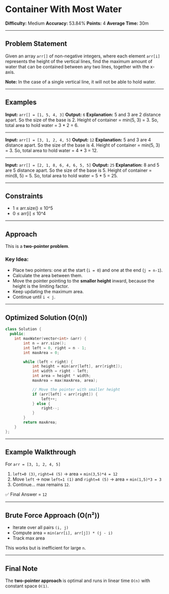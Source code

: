# Container With Most Water

**Difficulty:** Medium
**Accuracy:** 53.84%
**Points:** 4
**Average Time:** 30m

---

## Problem Statement

Given an array `arr[]` of non-negative integers, where each element `arr[i]` represents the height of the vertical lines, find the maximum amount of water that can be contained between any two lines, together with the x-axis.

**Note:** In the case of a single vertical line, it will not be able to hold water.

---

## Examples

**Input:** `arr[] = [1, 5, 4, 3]`
**Output:** `6`
**Explanation:** 5 and 3 are 2 distance apart. So the size of the base is 2. Height of container = min(5, 3) = 3. So, total area to hold water = 3 \* 2 = 6.

---

**Input:** `arr[] = [3, 1, 2, 4, 5]`
**Output:** `12`
**Explanation:** 5 and 3 are 4 distance apart. So the size of the base is 4. Height of container = min(5, 3) = 3. So, total area to hold water = 4 \* 3 = 12.

---

**Input:** `arr[] = [2, 1, 8, 6, 4, 6, 5, 5]`
**Output:** `25`
**Explanation:** 8 and 5 are 5 distance apart. So the size of the base is 5. Height of container = min(8, 5) = 5. So, total area to hold water = 5 \* 5 = 25.

---

## Constraints

* 1 ≤ arr.size() ≤ 10^5
* 0 ≤ arr\[i] ≤ 10^4

---

## Approach

This is a **two-pointer problem**.

### Key Idea:

* Place two pointers: one at the start (`i = 0`) and one at the end (`j = n-1`).
* Calculate the area between them.
* Move the pointer pointing to the **smaller height** inward, because the height is the limiting factor.
* Keep updating the maximum area.
* Continue until `i < j`.

---

## Optimized Solution (O(n))

```cpp
class Solution {
  public:
    int maxWater(vector<int> &arr) {
        int n = arr.size();
        int left = 0, right = n - 1;
        int maxArea = 0;

        while (left < right) {
            int height = min(arr[left], arr[right]);
            int width = right - left;
            int area = height * width;
            maxArea = max(maxArea, area);

            // Move the pointer with smaller height
            if (arr[left] < arr[right]) {
                left++;
            } else {
                right--;
            }
        }
        return maxArea;
    }
};
```

---

## Example Walkthrough

For `arr = [3, 1, 2, 4, 5]`

1. `left=0 (3)`, `right=4 (5)` → area = `min(3,5)*4 = 12`
2. Move `left` → now `left=1 (1)` and `right=4 (5)` → area = `min(1,5)*3 = 3`
3. Continue… max remains `12`.

✅ Final Answer = `12`

---

## Brute Force Approach (O(n²))

* Iterate over all pairs `(i, j)`
* Compute area = `min(arr[i], arr[j]) * (j - i)`
* Track max area

This works but is inefficient for large `n`.

---

## Final Note

The **two-pointer approach** is optimal and runs in linear time `O(n)` with constant space `O(1)`.
